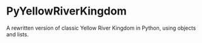 # PyYellowRiverKingdom

A rewritten version of classic Yellow River Kingdom in Python, using objects and lists.
